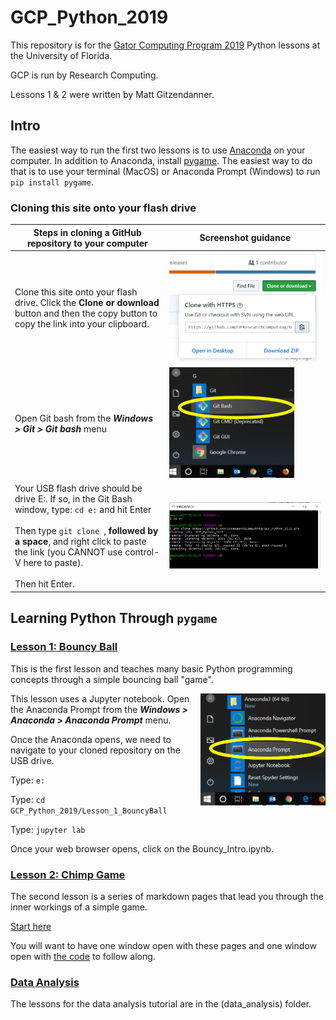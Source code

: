 # GCP_Python_2019

This repository is for the [Gator Computing Program 2019](https://www.rc.ufl.edu/about/gcp/) Python lessons at the University of Florida.

GCP is run by Research Computing.

Lessons 1 & 2 were written by Matt Gitzendanner.

## Intro

The easiest way to run the first two lessons is to use [Anaconda](https://www.anaconda.com/) on your computer. In addition to Anaconda, install [pygame](https://www.pygame.org/). The easiest way to do that is to use your terminal (MacOS) or Anaconda Prompt (Windows) to run `pip install pygame`.

### Cloning this site onto your flash drive

 Steps in cloning a GitHub repository to your computer| Screenshot guidance
-------|-------
Clone this site onto your flash drive. Click the **Clone or download** button and then the copy button to copy the link into your clipboard. | <img alt="Git Clone image" src="assets/notebook_images/Git_clone.png"  width=250>
Open Git bash from the ***Windows > Git > Git bash*** menu | <img alt="Opening Git Bash" src="assets/notebook_images/Git_Bash_Launch.png" width="200">
Your USB flash drive should be drive E:. If so, in the Git Bash window, type: `cd e:` and hit Enter<br><br>Then type `git clone `, **followed by a space**, and right click to paste the link (you CANNOT use control-V here to paste). <br><br>Then hit Enter. | <img alt="Git bash clone screenshot" src="assets/notebook_images/Git_Bash_Clone.png">


## Learning Python Through `pygame`

### [Lesson 1: Bouncy Ball](Lesson_1_BouncyBall/Bouncy_Intro.ipynb) 

This is the first lesson and teaches many basic Python programming concepts through a simple bouncing ball "game". 

<img alt="Launch Anaconda Prompt" src="assets/notebook_images/Anaconda_Prompt_Launch.png" width=200 align="right">This lesson uses a Jupyter notebook. Open the Anaconda Prompt from the ***Windows > Anaconda > Anaconda Prompt*** menu.

Once the Anaconda opens, we need to navigate to your cloned repository on the USB drive.

Type: `e:`

Type: `cd GCP_Python_2019/Lesson_1_BouncyBall`

Type: `jupyter lab`

Once your web browser opens, click on the Bouncy_Intro.ipynb. 

### [Lesson 2: Chimp Game](Lesson_2_Chimp/Readme.md) 
The second lesson is a series of markdown pages that lead you through the inner workings of a simple game.

[Start here](Lesson_2_Chimp/Readme.md) 

You will want to have one window open with these pages and one window open with [the code](Lesson_2_Chimp/chimp.py) to follow along.

### [Data Analysis](data_analysis)

The lessons for the data analysis tutorial are in the (data_analysis) folder.
